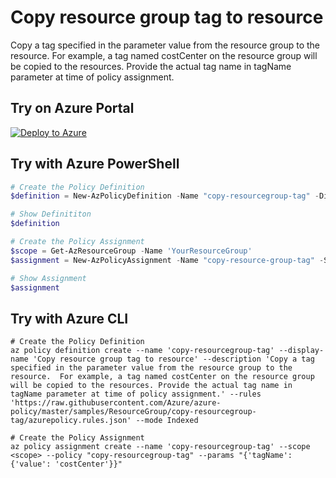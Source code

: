 # Copy resource group tag to resource

Copy a tag specified in the parameter value from the resource group to the resource.  For example, a tag named costCenter on the resource group will be copied to the resources. Provide the actual tag name in tagName parameter at time of policy assignment.

## Try on Azure Portal

[![Deploy to Azure](http://azuredeploy.net/deploybutton.png)](https://portal.azure.com/#blade/Microsoft_Azure_Policy/CreatePolicyDefinitionBlade/uri/https%3A%2F%2Fraw.githubusercontent.com%2FAzure%2Fazure-policy%2Fmaster%2Fsamples%2FResourceGroup%2Fcopy-resourcegroup-tag%2Fazurepolicy.json)

## Try with Azure PowerShell

````powershell
# Create the Policy Definition
$definition = New-AzPolicyDefinition -Name "copy-resourcegroup-tag" -DisplayName "Copy resource group tag to resource" -description "Copy a tag specified in the parameter value from the resource group to the resource.  For example, a tag named costCenter on the resource group will be copied to the resources. Provide the actual tag name in tagName parameter at time of policy assignment." -Policy 'https://raw.githubusercontent.com/Azure/azure-policy/master/samples/ResourceGroup/copy-resourcegroup-tag/azurepolicy.rules.json' -Mode Indexed

# Show Definititon
$definition

# Create the Policy Assignment
$scope = Get-AzResourceGroup -Name 'YourResourceGroup'
$assignment = New-AzPolicyAssignment -Name "copy-resource-group-tag" -Scope $scope -PolicyDefinition $definition -tagName "CostCenter"

# Show Assignment
$assignment 
````

## Try with Azure CLI

````cli
# Create the Policy Definition
az policy definition create --name 'copy-resourcegroup-tag' --display-name 'Copy resource group tag to resource' --description 'Copy a tag specified in the parameter value from the resource group to the resource.  For example, a tag named costCenter on the resource group will be copied to the resources. Provide the actual tag name in tagName parameter at time of policy assignment.' --rules 'https://raw.githubusercontent.com/Azure/azure-policy/master/samples/ResourceGroup/copy-resourcegroup-tag/azurepolicy.rules.json' --mode Indexed

# Create the Policy Assignment
az policy assignment create --name 'copy-resourcegroup-tag' --scope <scope> --policy "copy-resourcegroup-tag" --params "{'tagName':{'value': 'costCenter'}}" 

````
